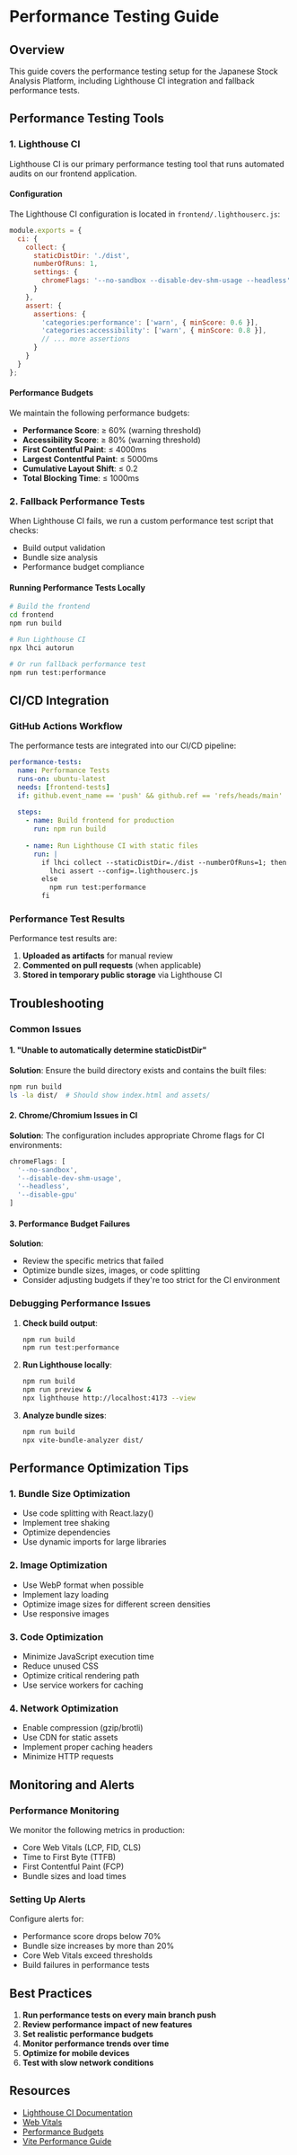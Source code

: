 # Performance Testing Guide

## Overview

This guide covers the performance testing setup for the Japanese Stock Analysis Platform, including Lighthouse CI integration and fallback performance tests.

## Performance Testing Tools

### 1. Lighthouse CI

Lighthouse CI is our primary performance testing tool that runs automated audits on our frontend application.

#### Configuration

The Lighthouse CI configuration is located in `frontend/.lighthouserc.js`:

```javascript
module.exports = {
  ci: {
    collect: {
      staticDistDir: './dist',
      numberOfRuns: 1,
      settings: {
        chromeFlags: '--no-sandbox --disable-dev-shm-usage --headless'
      }
    },
    assert: {
      assertions: {
        'categories:performance': ['warn', { minScore: 0.6 }],
        'categories:accessibility': ['warn', { minScore: 0.8 }],
        // ... more assertions
      }
    }
  }
};
```

#### Performance Budgets

We maintain the following performance budgets:

- **Performance Score**: ≥ 60% (warning threshold)
- **Accessibility Score**: ≥ 80% (warning threshold)
- **First Contentful Paint**: ≤ 4000ms
- **Largest Contentful Paint**: ≤ 5000ms
- **Cumulative Layout Shift**: ≤ 0.2
- **Total Blocking Time**: ≤ 1000ms

### 2. Fallback Performance Tests

When Lighthouse CI fails, we run a custom performance test script that checks:

- Build output validation
- Bundle size analysis
- Performance budget compliance

#### Running Performance Tests Locally

```bash
# Build the frontend
cd frontend
npm run build

# Run Lighthouse CI
npx lhci autorun

# Or run fallback performance test
npm run test:performance
```

## CI/CD Integration

### GitHub Actions Workflow

The performance tests are integrated into our CI/CD pipeline:

```yaml
performance-tests:
  name: Performance Tests
  runs-on: ubuntu-latest
  needs: [frontend-tests]
  if: github.event_name == 'push' && github.ref == 'refs/heads/main'
  
  steps:
    - name: Build frontend for production
      run: npm run build
      
    - name: Run Lighthouse CI with static files
      run: |
        if lhci collect --staticDistDir=./dist --numberOfRuns=1; then
          lhci assert --config=.lighthouserc.js
        else
          npm run test:performance
        fi
```

### Performance Test Results

Performance test results are:

1. **Uploaded as artifacts** for manual review
2. **Commented on pull requests** (when applicable)
3. **Stored in temporary public storage** via Lighthouse CI

## Troubleshooting

### Common Issues

#### 1. "Unable to automatically determine staticDistDir"

**Solution**: Ensure the build directory exists and contains the built files:

```bash
npm run build
ls -la dist/  # Should show index.html and assets/
```

#### 2. Chrome/Chromium Issues in CI

**Solution**: The configuration includes appropriate Chrome flags for CI environments:

```javascript
chromeFlags: [
  '--no-sandbox',
  '--disable-dev-shm-usage',
  '--headless',
  '--disable-gpu'
]
```

#### 3. Performance Budget Failures

**Solution**: 
- Review the specific metrics that failed
- Optimize bundle sizes, images, or code splitting
- Consider adjusting budgets if they're too strict for the CI environment

### Debugging Performance Issues

1. **Check build output**:
   ```bash
   npm run build
   npm run test:performance
   ```

2. **Run Lighthouse locally**:
   ```bash
   npm run build
   npm run preview &
   npx lighthouse http://localhost:4173 --view
   ```

3. **Analyze bundle sizes**:
   ```bash
   npm run build
   npx vite-bundle-analyzer dist/
   ```

## Performance Optimization Tips

### 1. Bundle Size Optimization

- Use code splitting with React.lazy()
- Implement tree shaking
- Optimize dependencies
- Use dynamic imports for large libraries

### 2. Image Optimization

- Use WebP format when possible
- Implement lazy loading
- Optimize image sizes for different screen densities
- Use responsive images

### 3. Code Optimization

- Minimize JavaScript execution time
- Reduce unused CSS
- Optimize critical rendering path
- Use service workers for caching

### 4. Network Optimization

- Enable compression (gzip/brotli)
- Use CDN for static assets
- Implement proper caching headers
- Minimize HTTP requests

## Monitoring and Alerts

### Performance Monitoring

We monitor the following metrics in production:

- Core Web Vitals (LCP, FID, CLS)
- Time to First Byte (TTFB)
- First Contentful Paint (FCP)
- Bundle sizes and load times

### Setting Up Alerts

Configure alerts for:

- Performance score drops below 70%
- Bundle size increases by more than 20%
- Core Web Vitals exceed thresholds
- Build failures in performance tests

## Best Practices

1. **Run performance tests on every main branch push**
2. **Review performance impact of new features**
3. **Set realistic performance budgets**
4. **Monitor performance trends over time**
5. **Optimize for mobile devices**
6. **Test with slow network conditions**

## Resources

- [Lighthouse CI Documentation](https://github.com/GoogleChrome/lighthouse-ci)
- [Web Vitals](https://web.dev/vitals/)
- [Performance Budgets](https://web.dev/performance-budgets-101/)
- [Vite Performance Guide](https://vitejs.dev/guide/performance.html)